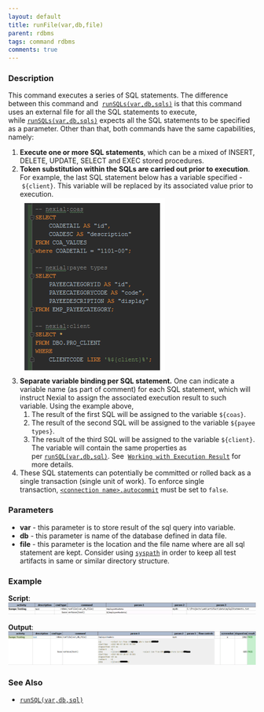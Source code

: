 ```yaml
---
layout: default
title: runFile(var,db,file)
parent: rdbms
tags: command rdbms
comments: true
---
```



### Description
This command executes a series of SQL statements. The difference between this command and 
[`runSQLs(var,db,sqls)`](runSQLs(var,db,sqls)) is that this command uses an external file for all the SQL 
statements to execute, while [`runSQLs(var,db,sqls)`](runSQLs(var,db,sqls)) expects all the SQL statements to be 
specified as a parameter. Other than that, both commands have the same capabilities, namely:

1. **Execute one or more SQL statements**, which can be a mixed of INSERT, DELETE, UPDATE, SELECT and EXEC stored 
   procedures.
2. **Token substitution within the SQLs are carried out prior to execution**. For example, the last SQL statement 
   below has a variable specified - `${client}`. This variable will be replaced by its associated value prior to 
   execution.   
   ![](image/runFile_03.png)
3. **Separate variable binding per SQL statement.** One can indicate a variable name (as part of comment) for each 
   SQL statement, which will instruct Nexial to assign the associated execution result to such variable. Using the 
   example above,
   1. The result of the first SQL will be assigned to the variable `${coas}`.
   2. The result of the second SQL will be assigned to the variable `${payee types}`.
   3. The result of the third SQL will be assigned to the variable `${client}`.  The variable will contain the same 
      properties as per [`runSQL(var,db,sql)`](runSQL(var,db,sql)). See 
      [`Working with Execution Result`](executionResult) for more details.
4. These SQL statements can potentially be committed or rolled back as a single transaction (single unit of work). To 
   enforce single transaction, [`<connection name>.autocommit`](index#working-with-execution-result) must be 
   set to `false`.


### Parameters
- **var** - this parameter is to store result of the sql query into variable.
- **db** - this parameter is name of the database defined in data file.
- **file** - this parameter is the location and the file name where are all sql statement are kept. 
  Consider using [`syspath`](../../functions/$(syspath)) in order to keep all test artifacts in same or similar 
  directory structure.


### Example
**Script**:<br/>
![](image/runFile_01.png)

**Output**:<br/>
![](image/runFile_02.png)


### See Also
- [`runSQL(var,db,sql)`](runSQL(var,db,sql))
